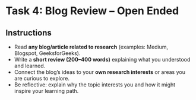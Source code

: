 # Task 4: Blog Review – Open Ended

## Instructions
- Read **any blog/article related to research** (examples: Medium, Blogspot, GeeksforGeeks).  
- Write a **short review (200–400 words)** explaining what you understood and learned.  
- Connect the blog’s ideas to your **own research interests** or areas you are curious to explore.  
- Be reflective: explain why the topic interests you and how it might inspire your learning path.  
